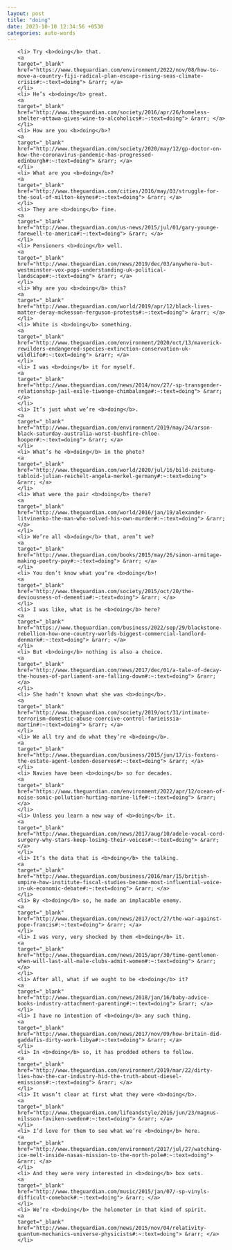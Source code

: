 ```yaml
---
layout: post
title: "doing"
date: 2023-10-10 12:34:56 +0530
categories: auto-words
---
```

<ol>

    <li> Try <b>doing</b> that.
    <a 
    target="_blank" 
    href="https://www.theguardian.com/environment/2022/nov/08/how-to-move-a-country-fiji-radical-plan-escape-rising-seas-climate-crisis#:~:text=doing"> &rarr; </a>
    </li>
    <li> He’s <b>doing</b> great.
    <a 
    target="_blank" 
    href="http://www.theguardian.com/society/2016/apr/26/homeless-shelter-ottawa-gives-wine-to-alcoholics#:~:text=doing"> &rarr; </a>
    </li>
    <li> How are you <b>doing</b>?
    <a 
    target="_blank" 
    href="http://www.theguardian.com/society/2020/may/12/gp-doctor-on-how-the-coronavirus-pandemic-has-progressed-edinburgh#:~:text=doing"> &rarr; </a>
    </li>
    <li> What are you <b>doing</b>?
    <a 
    target="_blank" 
    href="http://www.theguardian.com/cities/2016/may/03/struggle-for-the-soul-of-milton-keynes#:~:text=doing"> &rarr; </a>
    </li>
    <li> They are <b>doing</b> fine.
    <a 
    target="_blank" 
    href="http://www.theguardian.com/us-news/2015/jul/01/gary-younge-farewell-to-america#:~:text=doing"> &rarr; </a>
    </li>
    <li> Pensioners <b>doing</b> well.
    <a 
    target="_blank" 
    href="http://www.theguardian.com/news/2019/dec/03/anywhere-but-westminster-vox-pops-understanding-uk-political-landscape#:~:text=doing"> &rarr; </a>
    </li>
    <li> Why are you <b>doing</b> this?
    <a 
    target="_blank" 
    href="http://www.theguardian.com/world/2019/apr/12/black-lives-matter-deray-mckesson-ferguson-protests#:~:text=doing"> &rarr; </a>
    </li>
    <li> White is <b>doing</b> something.
    <a 
    target="_blank" 
    href="http://www.theguardian.com/environment/2020/oct/13/maverick-rewilders-endangered-species-extinction-conservation-uk-wildlife#:~:text=doing"> &rarr; </a>
    </li>
    <li> I was <b>doing</b> it for myself.
    <a 
    target="_blank" 
    href="http://www.theguardian.com/news/2014/nov/27/-sp-transgender-relationship-jail-exile-tiwonge-chimbalanga#:~:text=doing"> &rarr; </a>
    </li>
    <li> It’s just what we’re <b>doing</b>.
    <a 
    target="_blank" 
    href="http://www.theguardian.com/environment/2019/may/24/arson-black-saturday-australia-worst-bushfire-chloe-hooper#:~:text=doing"> &rarr; </a>
    </li>
    <li> What’s he <b>doing</b> in the photo?
    <a 
    target="_blank" 
    href="http://www.theguardian.com/world/2020/jul/16/bild-zeitung-tabloid-julian-reichelt-angela-merkel-germany#:~:text=doing"> &rarr; </a>
    </li>
    <li> What were the pair <b>doing</b> there?
    <a 
    target="_blank" 
    href="http://www.theguardian.com/world/2016/jan/19/alexander-litvinenko-the-man-who-solved-his-own-murder#:~:text=doing"> &rarr; </a>
    </li>
    <li> We’re all <b>doing</b> that, aren’t we?
    <a 
    target="_blank" 
    href="http://www.theguardian.com/books/2015/may/26/simon-armitage-making-poetry-pay#:~:text=doing"> &rarr; </a>
    </li>
    <li> You don’t know what you’re <b>doing</b>!
    <a 
    target="_blank" 
    href="http://www.theguardian.com/society/2015/oct/20/the-deviousness-of-dementia#:~:text=doing"> &rarr; </a>
    </li>
    <li> I was like, what is he <b>doing</b> here?
    <a 
    target="_blank" 
    href="https://www.theguardian.com/business/2022/sep/29/blackstone-rebellion-how-one-country-worlds-biggest-commercial-landlord-denmark#:~:text=doing"> &rarr; </a>
    </li>
    <li> But <b>doing</b> nothing is also a choice.
    <a 
    target="_blank" 
    href="http://www.theguardian.com/news/2017/dec/01/a-tale-of-decay-the-houses-of-parliament-are-falling-down#:~:text=doing"> &rarr; </a>
    </li>
    <li> She hadn’t known what she was <b>doing</b>.
    <a 
    target="_blank" 
    href="http://www.theguardian.com/society/2019/oct/31/intimate-terrorism-domestic-abuse-coercive-control-farieissia-martin#:~:text=doing"> &rarr; </a>
    </li>
    <li> We all try and do what they’re <b>doing</b>.
    <a 
    target="_blank" 
    href="http://www.theguardian.com/business/2015/jun/17/is-foxtons-the-estate-agent-london-deserves#:~:text=doing"> &rarr; </a>
    </li>
    <li> Navies have been <b>doing</b> so for decades.
    <a 
    target="_blank" 
    href="https://www.theguardian.com/environment/2022/apr/12/ocean-of-noise-sonic-pollution-hurting-marine-life#:~:text=doing"> &rarr; </a>
    </li>
    <li> Unless you learn a new way of <b>doing</b> it.
    <a 
    target="_blank" 
    href="http://www.theguardian.com/news/2017/aug/10/adele-vocal-cord-surgery-why-stars-keep-losing-their-voices#:~:text=doing"> &rarr; </a>
    </li>
    <li> It’s the data that is <b>doing</b> the talking.
    <a 
    target="_blank" 
    href="http://www.theguardian.com/business/2016/mar/15/british-umpire-how-institute-fiscal-studies-became-most-influential-voice-in-uk-economic-debate#:~:text=doing"> &rarr; </a>
    </li>
    <li> By <b>doing</b> so, he made an implacable enemy.
    <a 
    target="_blank" 
    href="http://www.theguardian.com/news/2017/oct/27/the-war-against-pope-francis#:~:text=doing"> &rarr; </a>
    </li>
    <li> I was very, very shocked by them <b>doing</b> it.
    <a 
    target="_blank" 
    href="http://www.theguardian.com/news/2015/apr/30/time-gentlemen-when-will-last-all-male-clubs-admit-women#:~:text=doing"> &rarr; </a>
    </li>
    <li> After all, what if we ought to be <b>doing</b> it?
    <a 
    target="_blank" 
    href="http://www.theguardian.com/news/2018/jan/16/baby-advice-books-industry-attachment-parenting#:~:text=doing"> &rarr; </a>
    </li>
    <li> I have no intention of <b>doing</b> any such thing.
    <a 
    target="_blank" 
    href="http://www.theguardian.com/news/2017/nov/09/how-britain-did-gaddafis-dirty-work-libya#:~:text=doing"> &rarr; </a>
    </li>
    <li> In <b>doing</b> so, it has prodded others to follow.
    <a 
    target="_blank" 
    href="http://www.theguardian.com/environment/2019/mar/22/dirty-lies-how-the-car-industry-hid-the-truth-about-diesel-emissions#:~:text=doing"> &rarr; </a>
    </li>
    <li> It wasn’t clear at first what they were <b>doing</b>.
    <a 
    target="_blank" 
    href="http://www.theguardian.com/lifeandstyle/2016/jun/23/magnus-nilsson-faviken-sweden#:~:text=doing"> &rarr; </a>
    </li>
    <li> I’d love for them to see what we’re <b>doing</b> here.
    <a 
    target="_blank" 
    href="http://www.theguardian.com/environment/2017/jul/27/watching-ice-melt-inside-nasas-mission-to-the-north-pole#:~:text=doing"> &rarr; </a>
    </li>
    <li> And they were very interested in <b>doing</b> box sets.
    <a 
    target="_blank" 
    href="http://www.theguardian.com/music/2015/jan/07/-sp-vinyls-difficult-comeback#:~:text=doing"> &rarr; </a>
    </li>
    <li> We’re <b>doing</b> the holometer in that kind of spirit.
    <a 
    target="_blank" 
    href="http://www.theguardian.com/news/2015/nov/04/relativity-quantum-mechanics-universe-physicists#:~:text=doing"> &rarr; </a>
    </li>